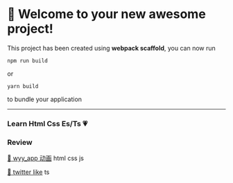 # 🚀 Welcome to your new awesome project!

This project has been created using **webpack scaffold**, you can now run

```
npm run build
```

or

```
yarn build
```

to bundle your application

---

### Learn Html Css Es/Ts 💗

### Review

[🚀 wyy_app 动画](https://xiaotiandada.github.io/interest-page/wyy_app) html css js

[🚀 twitter like](https://xiaotiandada.github.io/interest-page/wyy_app) ts
